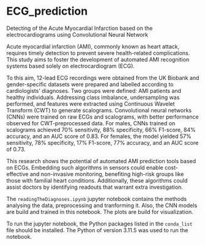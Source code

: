# ECG_prediction
Detecting of the Acute Myocardial Infarction based on the electrocardiograms using Convolutional Neural Network

Acute myocardial infarction (AMI), commonly known as heart attack, requires timely detection to prevent severe health-related complications. This study aims to foster the development of automated AMI recognition systems based solely on electrocardiogram (ECG).

To this aim, 12-lead ECG recordings were obtained from the UK Biobank and gender-specific datasets were prepared and labelled according to cardiologists' diagnoses. Two groups were defined: AMI patients and healthy individuals. Addressing class imbalance, undersampling was performed, and features were extracted using Continuous Wavelet Transform (CWT) to generate scalograms. Convolutional neural networks (CNNs) were trained on raw ECGs and scalograms, with better performance observed for CWT-preprocessed data. For males, CNNs trained on scalograms achieved 70% sensitivity, 88% specificity, 66% F1-score, 84% accuracy, and an AUC score of 0.83. For females, the model yielded 57% sensitivity, 78% specificity, 17% F1-score, 77% accuracy, and an AUC score of 0.73.

This research shows the potential of automated AMI prediction tools based on ECGs. Embedding such algorithms in sensors could enable cost-effective and non-invasive monitoring, benefiting high-risk groups like those with familial heart conditions. Additionally, these algorithms could assist doctors by identifying readouts that warrant extra investigation.

The `readingTheDiagnoses.ipynb` jupyter notebook contains the methods analysing the data, preprocessing and tranforming it. Also, the CNN models are build and trained in this notebook. The plots are build for visualization.

To run the jupyter notebook, the Python packages listed in the `conda_list` file should be installed. The Python of version 3.11.5 was used to run the notebook.
